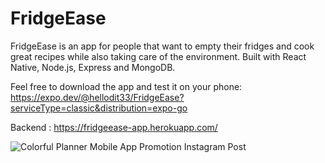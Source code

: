 # FridgeEase
FridgeEase is an app for people that want to empty their fridges and cook great recipes while also taking care of the environment. Built with React Native, Node.js, Express and MongoDB.

Feel free to download the app and test it on your phone:
https://expo.dev/@hellodit33/FridgeEase?serviceType=classic&distribution=expo-go

Backend : https://fridgeease-app.herokuapp.com/


![Colorful Planner Mobile App Promotion Instagram Post](https://user-images.githubusercontent.com/45536957/204663765-d808f104-98de-4cdc-a882-5e730c9df94c.png)
